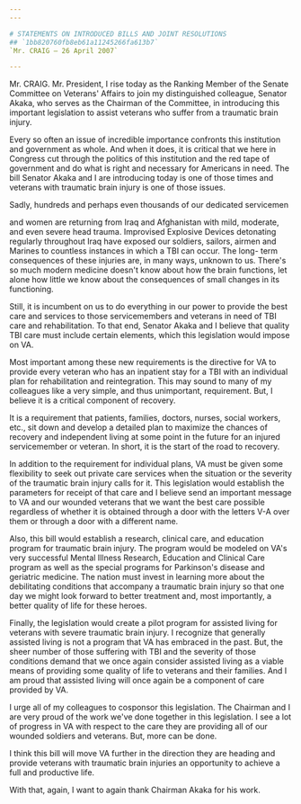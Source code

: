```yaml
---
---

# STATEMENTS ON INTRODUCED BILLS AND JOINT RESOLUTIONS
## `1bb820760fb8eb61a11245266fa613b7`
`Mr. CRAIG — 26 April 2007`

---
```



Mr. CRAIG. Mr. President, I rise today as the Ranking Member of the 
Senate Committee on Veterans' Affairs to join my distinguished 
colleague, Senator Akaka, who serves as the Chairman of the Committee, 
in introducing this important legislation to assist veterans who suffer 
from a traumatic brain injury.

Every so often an issue of incredible importance confronts this 
institution and government as whole. And when it does, it is critical 
that we here in Congress cut through the politics of this institution 
and the red tape of government and do what is right and necessary for 
Americans in need. The bill Senator Akaka and I are introducing today 
is one of those times and veterans with traumatic brain injury is one 
of those issues.

Sadly, hundreds and perhaps even thousands of our dedicated 
servicemen


and women are returning from Iraq and Afghanistan with mild, moderate, 
and even severe head trauma. Improvised Explosive Devices detonating 
regularly throughout Iraq have exposed our soldiers, sailors, airmen 
and Marines to countless instances in which a TBI can occur. The long-
term consequences of these injuries are, in many ways, unknown to us. 
There's so much modern medicine doesn't know about how the brain 
functions, let alone how little we know about the consequences of small 
changes in its functioning.

Still, it is incumbent on us to do everything in our power to provide 
the best care and services to those servicemembers and veterans in need 
of TBI care and rehabilitation. To that end, Senator Akaka and I 
believe that quality TBI care must include certain elements, which this 
legislation would impose on VA.

Most important among these new requirements is the directive for VA 
to provide every veteran who has an inpatient stay for a TBI with an 
individual plan for rehabilitation and reintegration. This may sound to 
many of my colleagues like a very simple, and thus unimportant, 
requirement. But, I believe it is a critical component of recovery.

It is a requirement that patients, families, doctors, nurses, social 
workers, etc., sit down and develop a detailed plan to maximize the 
chances of recovery and independent living at some point in the future 
for an injured servicemember or veteran. In short, it is the start of 
the road to recovery.

In addition to the requirement for individual plans, VA must be given 
some flexibility to seek out private care services when the situation 
or the severity of the traumatic brain injury calls for it. This 
legislation would establish the parameters for receipt of that care and 
I believe send an important message to VA and our wounded veterans that 
we want the best care possible regardless of whether it is obtained 
through a door with the letters V-A over them or through a door with a 
different name.

Also, this bill would establish a research, clinical care, and 
education program for traumatic brain injury. The program would be 
modeled on VA's very successful Mental Illness Research, Education and 
Clinical Care program as well as the special programs for Parkinson's 
disease and geriatric medicine. The nation must invest in learning more 
about the debilitating conditions that accompany a traumatic brain 
injury so that one day we might look forward to better treatment and, 
most importantly, a better quality of life for these heroes.

Finally, the legislation would create a pilot program for assisted 
living for veterans with severe traumatic brain injury. I recognize 
that generally assisted living is not a program that VA has embraced in 
the past. But, the sheer number of those suffering with TBI and the 
severity of those conditions demand that we once again consider 
assisted living as a viable means of providing some quality of life to 
veterans and their families. And I am proud that assisted living will 
once again be a component of care provided by VA.

I urge all of my colleagues to cosponsor this legislation. The 
Chairman and I are very proud of the work we've done together in this 
legislation. I see a lot of progress in VA with respect to the care 
they are providing all of our wounded soldiers and veterans. But, more 
can be done.

I think this bill will move VA further in the direction they are 
heading and provide veterans with traumatic brain injuries an 
opportunity to achieve a full and productive life.

With that, again, I want to again thank Chairman Akaka for his work.
